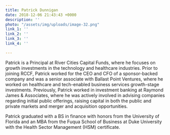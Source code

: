```yaml
---
title: Patrick Dunnigan
date: 2018-12-06 21:43:43 +0000
description: ''
photo: "/assets/img/uploads/image-32.png"
link_1: ''
link_2: ''
link_3: ''
link_4: ''

---
```

Patrick is a Principal at River Cities Capital Funds, where he focuses on growth investments in the technology and healthcare industries. Prior to joining RCCF, Patrick worked for the CEO and CFO of a sponsor-backed company and was a senior associate with Ballast Point Ventures, where he worked on healthcare and tech-enabled business services growth-stage investments. Previously, Patrick worked in investment banking at Raymond James & Associates, where he was actively involved in advising companies regarding initial public offerings, raising capital in both the public and private markets and merger and acquisition opportunities.

Patrick graduated with a BS in finance with honors from the University of Florida and an MBA from the Fuqua School of Business at Duke University with the Health Sector Management (HSM) certificate.